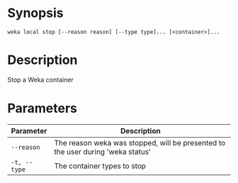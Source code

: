 # Synopsis

```weka local stop [--reason reason] [--type type]... [<container>]...```

# Description

Stop a Weka container

# Parameters

| Parameter | Description |
| --------- | ----------- |
| `--reason` | The reason weka was stopped, will be presented to the user during 'weka status' |
| `-t, --type` | The container types to stop |
